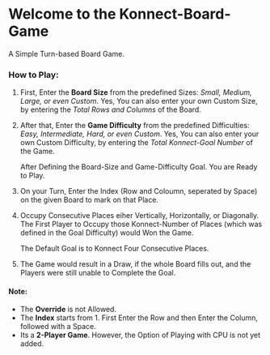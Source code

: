 # Welcome to the Konnect-Board-Game
A Simple Turn-based Board Game. 

### How to Play: 

  1. First, Enter the **Board Size** from the predefined Sizes: _Small, Medium, Large, or even Custom_. 
     Yes, You can also enter your own Custom Size, by entering the _Total Rows and Columns_ of the Board. 
  
  2. After that, Enter the **Game Difficulty** from the predefined Difficulties: _Easy, Intermediate, Hard, or even Custom_. 
     Yes, You can also enter your own Custom Difficulty, by entering the _Total Konnect-Goal Number_ of the Game. 
     
     After Defining the Board-Size and Game-Difficulty Goal. You are Ready to Play. 
     
  3. On your Turn, Enter the Index (Row and Coloumn, seperated by Space) on the given Board to mark on that Place. 
   
  4. Occupy Consecutive Places eiher Vertically, Horizontally, or Diagonally. 
     The First Player to Occupy those Konnect-Number of Places (which was defined in the Goal Difficulty) would Won the Game. 
     
     The Default Goal is to Konnect Four Consecutive Places. 

  5. The Game would result in a Draw, if the whole Board fills out, and the Players were still unable to Complete the Goal. 

#### Note:
  * The **Override** is not Allowed. 
  * The **Index** starts from 1. First Enter the Row and then Enter the Column, followed with a Space. 
  * Its a **2-Player Game**. However, the Option of Playing with CPU is not yet added. 
